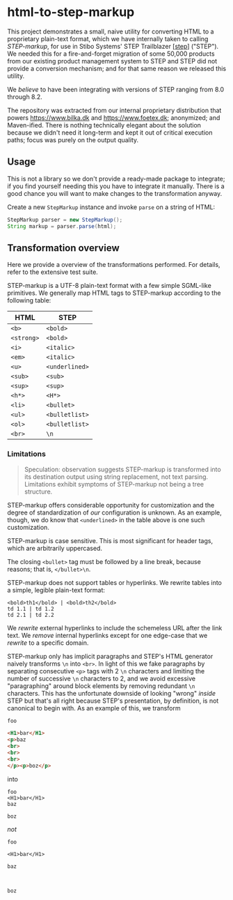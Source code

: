 # html-to-step-markup

This project demonstrates a small, naive utility for converting HTML to a
proprietary plain-text format, which we have internally taken to calling
*STEP-markup*, for use in Stibo Systems' STEP Trailblazer [[step]] ("STEP").
We needed this for a fire-and-forget migration of some 50,000 products from
our existing product management system to STEP and STEP did not provide a
conversion mechanism; and for that same reason we released this utility.

We *believe* to have been integrating with versions of STEP ranging from 8.0
through 8.2.

The repository was extracted from our internal proprietary distribution that
powers https://www.bilka.dk and https://www.foetex.dk; anonymized; and
Maven-ified. There is nothing technically elegant about the solution because
we didn't need it long-term and kept it out of critical execution paths; focus
was purely on the output quality.

## Usage

This is not a library so we don't provide a ready-made package to integrate;
if you find yourself needing this you have to integrate it manually. There is
a good chance you will want to make changes to the transformation anyway.

Create a new `StepMarkup` instance and invoke `parse` on a string of HTML:

```java
StepMarkup parser = new StepMarkup();
String markup = parser.parse(html);
```

## Transformation overview

Here we provide a overview of the transformations performed. For details,
refer to the extensive test suite.

STEP-markup is a UTF-8 plain-text format with a few simple SGML-like
primitives. We generally map HTML tags to STEP-markup according to the
following table:

| HTML       | STEP           |
| ---------- | -------------- |
| `<b>`      | `<bold>`       |
| `<strong>` | `<bold>`       |
| `<i>`      | `<italic>`     |
| `<em>`     | `<italic>`     |
| `<u>`      | `<underlined>` |
| `<sub>`    | `<sub>`        |
| `<sup>`    | `<sup>`        |
| `<h*>`     | `<H*>`         |
| `<li>`     | `<bullet>`     |
| `<ul>`     | `<bulletlist>` |
| `<ol>`     | `<bulletlist>` |
| `<br>`     | `\n`           |

### Limitations

> Speculation: observation suggests STEP-markup is transformed into its
> destination output using string replacement, not text parsing. Limitations
> exhibit symptoms of STEP-markup not being a tree structure.

STEP-markup offers considerable opportunity for customization and the degree
of standardization of *our* configuration is unknown. As an example, though,
we do know that `<underlined>` in the table above is one such customization.

STEP-markup is case sensitive. This is most significant for header tags, which
are arbitrarily uppercased.

The closing `<bullet>` tag must be followed by a line break, because reasons;
that is, `</bullet>\n`.

STEP-markup does not support tables or hyperlinks. We rewrite tables into a
simple, legible plain-text format:

    <bold>th1</bold> | <bold>th2</bold>
    td 1.1 | td 1.2
    td 2.1 | td 2.2

We *rewrite* external hyperlinks to include the schemeless URL after the link
text. We *remove* internal hyperlinks except for one edge-case that we
*rewrite* to a specific domain.

STEP-markup only has implicit paragraphs and STEP's HTML generator naively
transforms `\n` into `<br>`. In light of this we fake paragraphs by separating
consecutive `<p>` tags with 2 `\n` characters and limiting the number of
successive `\n` characters to 2, and we avoid excessive "paragraphing" around
block elements by removing redundant `\n` characters. This has the unfortunate
downside of looking "wrong" *inside* STEP but that's all right because STEP's
presentation, by definition, is not canonical to begin with. As an example of
this, we transform

```html
foo

<H1>bar</H1>
<p>baz
<br>
<br>
<br>
</p><p>boz</p>
```

into

```
foo
<H1>bar</H1>
baz

boz
```

*not*

```
foo

<H1>bar</H1>

baz



boz
```


[step]: https://www.stibosystems.com/solution/step-overview

